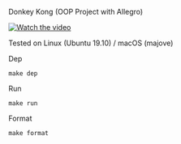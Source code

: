 Donkey Kong (OOP Project with Allegro) 

[![Watch the video](https://i.imgur.com/ST0QkxC.png)](https://www.youtube.com/watch?v=RMV6-3SdDWg&t=11s)


Tested on Linux (Ubuntu 19.10) / macOS (majove)

Dep

```
make dep
```

Run

```
make run
```

Format

```
make format
```
